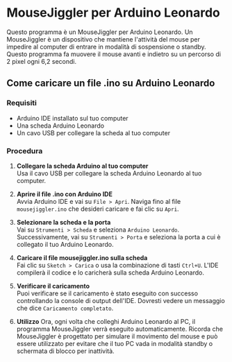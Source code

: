 # MouseJiggler per Arduino Leonardo

Questo programma è un MouseJiggler per Arduino Leonardo. Un MouseJiggler è un dispositivo che mantiene l'attività del mouse per impedire al computer di entrare in modalità di sospensione o standby. Questo programma fa muovere il mouse avanti e indietro su un percorso di 2 pixel ogni 6,2 secondi.

## Come caricare un file .ino su Arduino Leonardo

### Requisiti

- Arduino IDE installato sul tuo computer
- Una scheda Arduino Leonardo
- Un cavo USB per collegare la scheda al tuo computer

### Procedura

1. **Collegare la scheda Arduino al tuo computer**  
   Usa il cavo USB per collegare la scheda Arduino Leonardo al tuo computer.

2. **Aprire il file .ino con Arduino IDE**  
   Avvia Arduino IDE e vai su `File > Apri`. Naviga fino al file `mousejiggler.ino` che desideri caricare e fai clic su `Apri`.

3. **Selezionare la scheda e la porta**  
   Vai su `Strumenti > Scheda` e seleziona `Arduino Leonardo`. Successivamente, vai su `Strumenti > Porta` e seleziona la porta a cui è collegato il tuo Arduino Leonardo.

4. **Caricare il file mousejiggler.ino sulla scheda**  
   Fai clic su `Sketch > Carica` o usa la combinazione di tasti `Ctrl+U`. L'IDE compilerà il codice e lo caricherà sulla scheda Arduino Leonardo.

5. **Verificare il caricamento**  
   Puoi verificare se il caricamento è stato eseguito con successo controllando la console di output dell'IDE. Dovresti vedere un messaggio che dice `Caricamento completato`.

6. **Utilizzo**
   Ora, ogni volta che colleghi Arduino Leonardo al PC, il programma MouseJiggler verrà eseguito automaticamente. Ricorda che MouseJiggler è progettato per simulare il movimento del mouse e può essere utilizzato per evitare che il tuo PC vada in modalità standby o schermata di blocco per inattività.


